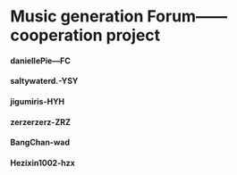 # Music generation Forum——cooperation project

#### daniellePie—FC
#### saltywaterd.-YSY
#### jigumiris-HYH
#### zerzerzerz-ZRZ
#### BangChan-wad
#### Hezixin1002-hzx
